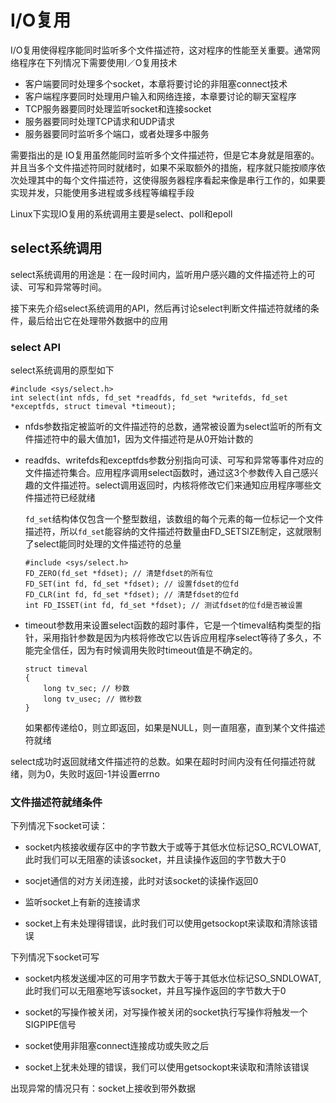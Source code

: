 # I/O复用

I/O复用使得程序能同时监听多个文件描述符，这对程序的性能至关重要。通常网络程序在下列情况下需要使用I／O复用技术

* 客户端要同时处理多个socket，本章将要讨论的非阻塞connect技术
* 客户端程序要同时处理用户输入和网络连接，本章要讨论的聊天室程序
* TCP服务器要同时处理监听socket和连接socket
* 服务器要同时处理TCP请求和UDP请求
* 服务器要同时监听多个端口，或者处理多中服务

需要指出的是 IO复用虽然能同时监听多个文件描述符，但是它本身就是阻塞的。并且当多个文件描述符同时就绪时，如果不采取额外的措施，程序就只能按顺序依次处理其中的每个文件描述符，这使得服务器程序看起来像是串行工作的，如果要实现并发，只能使用多进程或多线程等编程手段

 Linux下实现IO复用的系统调用主要是select、poll和epoll

 ## select系统调用

 select系统调用的用途是：在一段时间内，监听用户感兴趣的文件描述符上的可读、可写和异常等时间。
 
 接下来先介绍select系统调用的API，然后再讨论select判断文件描述符就绪的条件，最后给出它在处理带外数据中的应用

 ### select API

 select系统调用的原型如下

 ```
 #include <sys/select.h>
int select(int nfds, fd_set *readfds, fd_set *writefds, fd_set *exceptfds, struct timeval *timeout);
 ```
 
 * nfds参数指定被监听的文件描述符的总数，通常被设置为select监听的所有文件描述符中的最大值加1，因为文件描述符是从0开始计数的

 * readfds、writefds和exceptfds参数分别指向可读、可写和异常等事件对应的文件描述符集合。应用程序调用select函数时，通过这3个参数传入自己感兴趣的文件描述符。select调用返回时，内核将修改它们来通知应用程序哪些文件描述符已经就绪

    `fd_set`结构体仅包含一个整型数组，该数组的每个元素的每一位标记一个文件描述符，所以`fd_set`能容纳的文件描述符数量由FD_SETSIZE制定，这就限制了select能同时处理的文件描述符的总量

    ```
    #include <sys/select.h>
    FD_ZERO(fd_set *fdset); // 清楚fdset的所有位
    FD_SET(int fd, fd_set *fdset); // 设置fdset的位fd
    FD_CLR(int fd, fd_set *fdset); // 清楚fdset的位fd
    int FD_ISSET(int fd, fd_set *fdset); // 测试fdset的位fd是否被设置
    ```

* timeout参数用来设置select函数的超时事件，它是一个timeval结构类型的指针，采用指针参数是因为内核将修改它以告诉应用程序select等待了多久，不能完全信任，因为有时候调用失败时timeout值是不确定的。

    ```
    struct timeval
    {
        long tv_sec; // 秒数
        long tv_usec; // 微秒数
    }
    ```

    如果都传递给0，则立即返回，如果是NULL，则一直阻塞，直到某个文件描述符就绪


select成功时返回就绪文件描述符的总数。如果在超时时间内没有任何描述符就绪，则为0，失败时返回-1并设置errno

### 文件描述符就绪条件

下列情况下socket可读：

* socket内核接收缓存区中的字节数大于或等于其低水位标记SO_RCVLOWAT,此时我们可以无阻塞的读该socket，并且读操作返回的字节数大于0

* socjet通信的对方关闭连接，此时对该socket的读操作返回0

* 监听socket上有新的连接请求

* socket上有未处理得错误，此时我们可以使用getsockopt来读取和清除该错误

下列情况下socket可写

* socket内核发送缓冲区的可用字节数大于等于其低水位标记SO_SNDLOWAT,此时我们可以无阻塞地写该socket，并且写操作返回的字节数大于0

* socket的写操作被关闭，对写操作被关闭的socket执行写操作将触发一个SIGPIPE信号

* socket使用非阻塞connect连接成功或失败之后

* socket上犹未处理的错误，我们可以使用getsockopt来读取和清除该错误

出现异常的情况只有：socket上接收到带外数据


